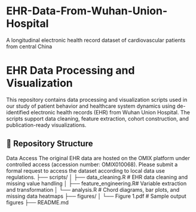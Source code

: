 # EHR-Data-From-Wuhan-Union-Hospital
A longitudinal electronic health record dataset of cardiovascular patients from central China
# EHR Data Processing and Visualization

This repository contains data processing and visualization scripts used in our study of patient behavior and healthcare system dynamics using de-identified electronic health records (EHR) from Wuhan Union Hospital. The scripts support data cleaning, feature extraction, cohort construction, and publication-ready visualizations.

## 📁 Repository Structure

Data Access
The original EHR data are hosted on the OMIX platform under controlled access (accession number: OMIX010068). Please submit a formal request to access the dataset according to local data use regulations.
├── scripts/
│ ├── data_cleaning.R # EHR data cleaning and missing value handling
│ ├── feature_engineering.R# Variable extraction and transformation
│ └── analysis.R # Chord diagrams, bar plots, and missing data heatmaps
├── figures/
│ └── Figure 1.pdf # Sample output figures
├── README.md
